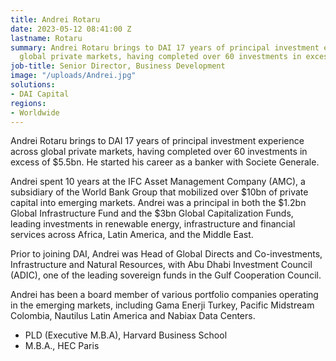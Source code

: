 ```yaml
---
title: Andrei Rotaru
date: 2023-05-12 08:41:00 Z
lastname: Rotaru
summary: Andrei Rotaru brings to DAI 17 years of principal investment experience across
  global private markets, having completed over 60 investments in excess of $5.5bn.
job-title: Senior Director, Business Development
image: "/uploads/Andrei.jpg"
solutions:
- DAI Capital
regions:
- Worldwide
---
```


Andrei Rotaru brings to DAI 17 years of principal investment experience across global private markets, having completed over 60 investments in excess of $5.5bn. He started his career as a banker with Societe Generale.

Andrei spent 10 years at the IFC Asset Management Company (AMC), a subsidiary of the World Bank Group that mobilized over $10bn of private capital into emerging markets. Andrei was a principal in both the $1.2bn Global Infrastructure Fund and the $3bn Global Capitalization Funds, leading investments in renewable energy, infrastructure and financial services across Africa, Latin America, and the Middle East.

Prior to joining DAI, Andrei was Head of Global Directs and Co-investments, Infrastructure and Natural Resources, with Abu Dhabi Investment Council (ADIC), one of the leading sovereign funds in the Gulf Cooperation Council.

Andrei has been a board member of various portfolio companies operating in the emerging markets, including Gama Enerji Turkey, Pacific Midstream Colombia, Nautilus Latin America and Nabiax Data Centers. 

* PLD (Executive M.B.A), Harvard Business School 
* M.B.A., HEC Paris  
